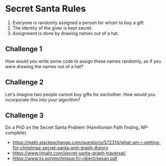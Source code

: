 # Secret Santa Rules

1. Everyone is randomly assigned a person for whom to buy a gift.
2. The identity of the giver is kept secret.
3. Assignment is done by drawing names out of a hat.

## Challenge 1

How would you write some code to assign these names randomly, as if you were drawing the names out of a hat?

## Challenge 2

Let's imagine two people cannot buy gifts for eachother. How would you incorporate this into your algorithm?

## Challenge 3

Do a PhD on the Secret Santa Problem (Hamiltonian Path finding, NP-complete).

* https://math.stackexchange.com/questions/572314/what-am-i-getting-for-christmas-secret-santa-and-graph-theory
* https://www.tjmahr.com/secret-santa-graph-traversal/
* https://www.lix.polytechnique.fr/~liberti/sesan.pdf

